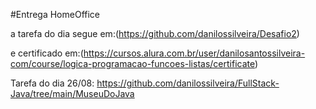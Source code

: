 #Entrega HomeOffice

a tarefa do dia segue em:(https://github.com/danilossilveira/Desafio2)

e certificado em:(https://cursos.alura.com.br/user/danilosantossilveira-com/course/logica-programacao-funcoes-listas/certificate)

Tarefa do dia 26/08: https://github.com/danilossilveira/FullStack-Java/tree/main/MuseuDoJava
